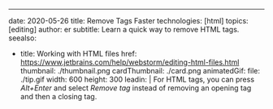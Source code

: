 ---
date: 2020-05-26
title: Remove Tags Faster
technologies: [html]
topics: [editing]
author: er
subtitle: Learn a quick way to remove HTML tags.
seealso:
- title: Working with HTML files
  href: https://www.jetbrains.com/help/webstorm/editing-html-files.html
thumbnail: ./thumbnail.png
cardThumbnail: ./card.png
animatedGif:
  file: ./tip.gif
  width: 600
  height: 300
leadin: |
  For HTML tags, you can press *Alt+Enter* and select *Remove tag* instead of removing an opening tag and then a closing tag. 
